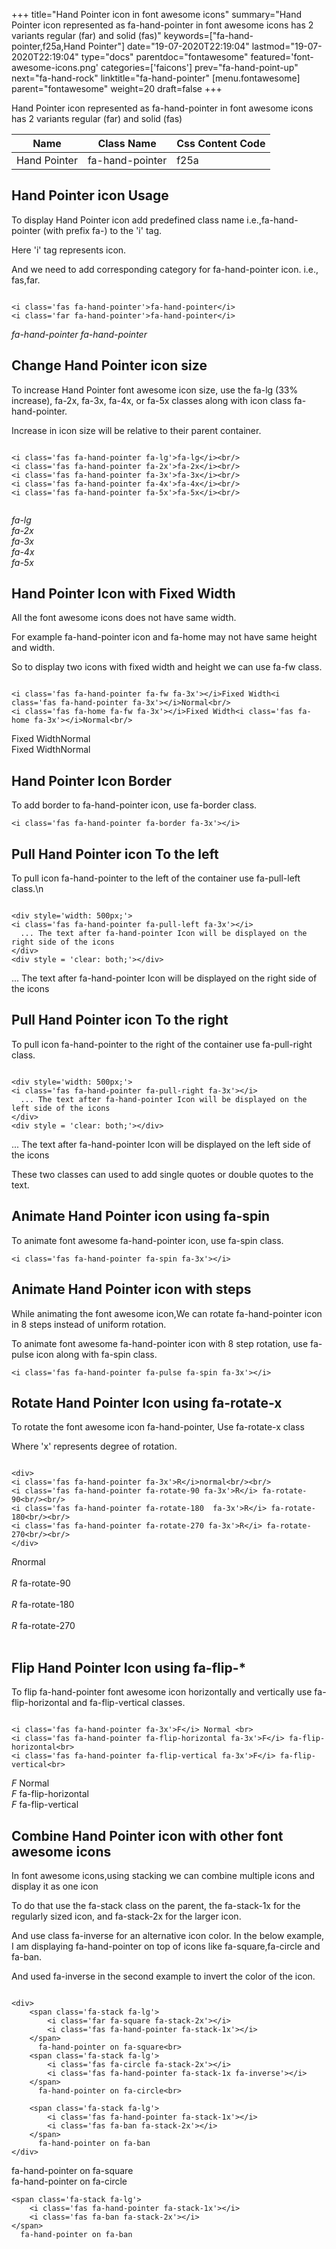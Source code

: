 +++
title="Hand Pointer icon in font awesome icons"
summary="Hand Pointer icon represented as fa-hand-pointer in font awesome icons has 2 variants regular (far) and solid (fas)"
keywords=["fa-hand-pointer,f25a,Hand Pointer"]
date="19-07-2020T22:19:04"
lastmod="19-07-2020T22:19:04"
type="docs"
parentdoc="fontawesome"
featured='font-awesome-icons.png'
categories=['faicons']
prev="fa-hand-point-up"
next="fa-hand-rock"
linktitle="fa-hand-pointer"
[menu.fontawesome]
parent="fontawesome"
weight=20
draft=false
+++


Hand Pointer icon represented as fa-hand-pointer in font awesome icons has 2 variants regular (far) and solid (fas)

<div class='table-responsive'><table class='table'><thead><tr><th>Name</th><th>Class Name</th><th>Css Content Code</th></tr></thead><tbody><tr><td>Hand Pointer</td><td>fa-hand-pointer</td><td>f25a</td></tr></tbody></table></div>



## Hand Pointer icon Usage

To display Hand Pointer icon add predefined class name i.e.,fa-hand-pointer (with prefix fa-) to the 'i' tag.

Here 'i' tag represents icon.

And we need to add corresponding category for fa-hand-pointer icon. i.e., fas,far.


```

<i class='fas fa-hand-pointer'>fa-hand-pointer</i>
<i class='far fa-hand-pointer'>fa-hand-pointer</i>
```

<i class='fas fa-hand-pointer'>fa-hand-pointer</i>
<i class='far fa-hand-pointer'>fa-hand-pointer</i>




## Change Hand Pointer icon size
To increase Hand Pointer font awesome icon size, use the fa-lg (33% increase), fa-2x, fa-3x, fa-4x, or fa-5x classes along with icon class fa-hand-pointer.

Increase in icon size will be relative to their parent container. 

```

<i class='fas fa-hand-pointer fa-lg'>fa-lg</i><br/>
<i class='fas fa-hand-pointer fa-2x'>fa-2x</i><br/>
<i class='fas fa-hand-pointer fa-3x'>fa-3x</i><br/>
<i class='fas fa-hand-pointer fa-4x'>fa-4x</i><br/>
<i class='fas fa-hand-pointer fa-5x'>fa-5x</i><br/>
            
```

<i class='fas fa-hand-pointer fa-lg'>fa-lg</i><br/>
<i class='fas fa-hand-pointer fa-2x'>fa-2x</i><br/>
<i class='fas fa-hand-pointer fa-3x'>fa-3x</i><br/>
<i class='fas fa-hand-pointer fa-4x'>fa-4x</i><br/>
<i class='fas fa-hand-pointer fa-5x'>fa-5x</i><br/>
            



## Hand Pointer Icon with Fixed Width 

All the font awesome icons does not have same width.

For example fa-hand-pointer icon and fa-home may not have same height and width.

So to display two icons with fixed width and height we can use fa-fw class.


```

<i class='fas fa-hand-pointer fa-fw fa-3x'></i>Fixed Width<i class='fas fa-hand-pointer fa-3x'></i>Normal<br/>
<i class='fas fa-home fa-fw fa-3x'></i>Fixed Width<i class='fas fa-home fa-3x'></i>Normal<br/>
```

<i class='fas fa-hand-pointer fa-fw fa-3x'></i>Fixed Width<i class='fas fa-hand-pointer fa-3x'></i>Normal<br/>
<i class='fas fa-home fa-fw fa-3x'></i>Fixed Width<i class='fas fa-home fa-3x'></i>Normal<br/>



## Hand Pointer Icon Border 

To add border to fa-hand-pointer icon, use fa-border class.


```
<i class='fas fa-hand-pointer fa-border fa-3x'></i>

```
<i class='fas fa-hand-pointer fa-border fa-3x'></i>





## Pull Hand Pointer icon To the left

To pull icon fa-hand-pointer to the left of the container use fa-pull-left class.\n

```

<div style='width: 500px;'>
<i class='fas fa-hand-pointer fa-pull-left fa-3x'></i>
  ... The text after fa-hand-pointer Icon will be displayed on the right side of the icons
</div>
<div style = 'clear: both;'></div>
```

<div style='width: 500px;'>
<i class='fas fa-hand-pointer fa-pull-left fa-3x'></i>
  ... The text after fa-hand-pointer Icon will be displayed on the right side of the icons
</div>
<div style = 'clear: both;'></div>




## Pull Hand Pointer icon To the right
To pull icon fa-hand-pointer to the right of the container use fa-pull-right class.

```

<div style='width: 500px;'>
<i class='fas fa-hand-pointer fa-pull-right fa-3x'></i>
  ... The text after fa-hand-pointer Icon will be displayed on the left side of the icons
</div>
<div style = 'clear: both;'></div>
```

<div style='width: 500px;'>
<i class='fas fa-hand-pointer fa-pull-right fa-3x'></i>
  ... The text after fa-hand-pointer Icon will be displayed on the left side of the icons
</div>
<div style = 'clear: both;'></div>

These two classes can used to add single quotes or double quotes to the text.


## Animate Hand Pointer icon using fa-spin
To animate font awesome fa-hand-pointer icon, use fa-spin class.

```
<i class='fas fa-hand-pointer fa-spin fa-3x'></i>
```
<i class='fas fa-hand-pointer fa-spin fa-3x'></i>




## Animate Hand Pointer icon with steps
While animating the font awesome icon,We can rotate fa-hand-pointer icon in 8 steps instead of uniform rotation.

To animate font awesome fa-hand-pointer icon with 8 step rotation, use fa-pulse icon along with fa-spin class.


```
<i class='fas fa-hand-pointer fa-pulse fa-spin fa-3x'></i>

```
<i class='fas fa-hand-pointer fa-pulse fa-spin fa-3x'></i>





## Rotate Hand Pointer Icon using fa-rotate-x
To rotate the font awesome icon fa-hand-pointer, Use fa-rotate-x class

Where 'x' represents degree of rotation.


```

<div>
<i class='fas fa-hand-pointer fa-3x'>R</i>normal<br/><br/>
<i class='fas fa-hand-pointer fa-rotate-90 fa-3x'>R</i> fa-rotate-90<br/><br/> 
<i class='fas fa-hand-pointer fa-rotate-180  fa-3x'>R</i> fa-rotate-180<br/><br/> 
<i class='fas fa-hand-pointer fa-rotate-270 fa-3x'>R</i> fa-rotate-270<br/><br/>
</div>
```

<div>
<i class='fas fa-hand-pointer fa-3x'>R</i>normal<br/><br/>
<i class='fas fa-hand-pointer fa-rotate-90 fa-3x'>R</i> fa-rotate-90<br/><br/> 
<i class='fas fa-hand-pointer fa-rotate-180  fa-3x'>R</i> fa-rotate-180<br/><br/> 
<i class='fas fa-hand-pointer fa-rotate-270 fa-3x'>R</i> fa-rotate-270<br/><br/>
</div>




## Flip Hand Pointer Icon using fa-flip-*
To flip fa-hand-pointer font awesome icon horizontally and vertically use fa-flip-horizontal and fa-flip-vertical classes. 

```

<i class='fas fa-hand-pointer fa-3x'>F</i> Normal <br>
<i class='fas fa-hand-pointer fa-flip-horizontal fa-3x'>F</i> fa-flip-horizontal<br>
<i class='fas fa-hand-pointer fa-flip-vertical fa-3x'>F</i> fa-flip-vertical<br>
```

<i class='fas fa-hand-pointer fa-3x'>F</i> Normal <br>
<i class='fas fa-hand-pointer fa-flip-horizontal fa-3x'>F</i> fa-flip-horizontal<br>
<i class='fas fa-hand-pointer fa-flip-vertical fa-3x'>F</i> fa-flip-vertical<br>




## Combine Hand Pointer icon with other font awesome icons
In font awesome icons,using stacking we can combine multiple icons and display it as one icon 

To do that use the fa-stack class on the parent, the fa-stack-1x for the regularly sized icon, and fa-stack-2x for the larger icon.

And use class fa-inverse for an alternative icon color. 
In the below example, I am displaying fa-hand-pointer on top of icons like fa-square,fa-circle and fa-ban.

And used fa-inverse in the second example to invert the color of the icon.

```

<div>
    <span class='fa-stack fa-lg'>
        <i class='far fa-square fa-stack-2x'></i>
        <i class='fas fa-hand-pointer fa-stack-1x'></i>
    </span>
      fa-hand-pointer on fa-square<br>
    <span class='fa-stack fa-lg'>
        <i class='fas fa-circle fa-stack-2x'></i>
        <i class='fas fa-hand-pointer fa-stack-1x fa-inverse'></i>
    </span>
      fa-hand-pointer on fa-circle<br>

    <span class='fa-stack fa-lg'>
        <i class='fas fa-hand-pointer fa-stack-1x'></i>
        <i class='fas fa-ban fa-stack-2x'></i>
    </span>
      fa-hand-pointer on fa-ban
</div>
```

<div>
    <span class='fa-stack fa-lg'>
        <i class='far fa-square fa-stack-2x'></i>
        <i class='fas fa-hand-pointer fa-stack-1x'></i>
    </span>
      fa-hand-pointer on fa-square<br>
    <span class='fa-stack fa-lg'>
        <i class='fas fa-circle fa-stack-2x'></i>
        <i class='fas fa-hand-pointer fa-stack-1x fa-inverse'></i>
    </span>
      fa-hand-pointer on fa-circle<br>

    <span class='fa-stack fa-lg'>
        <i class='fas fa-hand-pointer fa-stack-1x'></i>
        <i class='fas fa-ban fa-stack-2x'></i>
    </span>
      fa-hand-pointer on fa-ban
</div>






